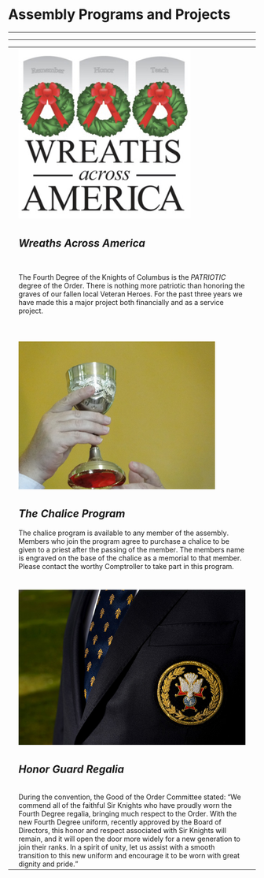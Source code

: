 
 <p align="center"><h1>Assembly Programs and Projects</h1></p>
  <table>
  <tr>
    <td> </td>
    <td><img src="../assets/img/waa.jpg" width="350" alt="Wreaths Across America">
   </td>
    <td> </td>
  </tr>
  <tr>
    <td> </td>
    <td><h2><em>Wreaths Across America</em></h2><br>

The Fourth Degree of the Knights of Columbus is the <em>PATRIOTIC</em> degree of the Order. 
There is nothing more patriotic than honoring the graves of our fallen local
Veteran Heroes. For the past three years we have made this a major project both 
financially and as a service project. </td><hr>
    <td> </td>
  </tr>
  <tr></tr>  <tr></tr>  <tr></tr>  <tr></tr>  <tr></tr>
  <tr>
    <td> </td>
    <td><br><br><img src="../assets/img/chalise2.jpg" width="400" alt="Chalice"></td>
    <td> </td>
  </tr>
  <tr>
    <td> </td>
    <td>
      <h2><em>The Chalice Program</em></h2>
      The chalice program is available to any member of the assembly. Members who join the
program agree to purchase a chalice to be given to a priest after the passing of the
member. The members name is engraved on the base of the chalice as a memorial to that
member. Please contact the worthy Comptroller to take part in this program.
</td><hr>
    <td> </td>
  </tr>
  <tr></tr>  <tr></tr>  <tr></tr>  <tr></tr>  <tr></tr>
  <tr>
    <td> </td>
    <td><br><br><img src="../assets/img/4thdeg.jpg" width="600" alt="Fourth Dregree Honor Guard Regalia"></td>
    <td> </td>
  </tr>
  <tr>
    <td> </td>
  <td><h2><em>Honor Guard Regalia</em></h2><br>
    During the convention, the Good of the Order Committee stated: “We commend all of the
faithful Sir Knights who have proudly worn the Fourth Degree regalia, bringing much
respect to the Order. With the new Fourth Degree uniform, recently approved by the Board
of Directors, this honor and respect associated with Sir Knights will remain, and it will
open the door more widely for a new generation to join their ranks. In a spirit of unity,
let us assist with a smooth transition to this new uniform and encourage it to be worn
with great dignity and pride.”
</td>
    <td> </td>
  </tr>
</table>
